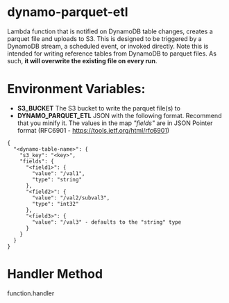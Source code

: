# dynamo-parquet-etl
Lambda function that is notified on DynamoDB table changes, creates a parquet file and uploads to S3. This is designed to be triggered by a DynamoDB stream, a scheduled event, or invoked directly.
Note this is intended for writing reference tables from DynamoDB to parquet files. As such, **it will overwrite the existing file on every run**.

# Environment Variables:
- **S3_BUCKET** The S3 bucket to write the parquet file(s) to
- **DYNAMO_PARQUET_ETL** JSON with the following format. Recommend that you minify it. The values in the map _"fields"_ are in JSON Pointer format (RFC6901 - https://tools.ietf.org/html/rfc6901)
```
{
  "<dynamo-table-name>": {
    "s3_key": "<key>",
    "fields": {
      "<field1>": {
        "value": "/val1",
        "type": "string"
      },
      "<field2>": {
        "value": "/val2/subval3",
        "type": "int32"
      },
      "<field3>": {
        "value": "/val3" - defaults to the "string" type
      }
    }
  }
}
```



# Handler Method
function.handler


